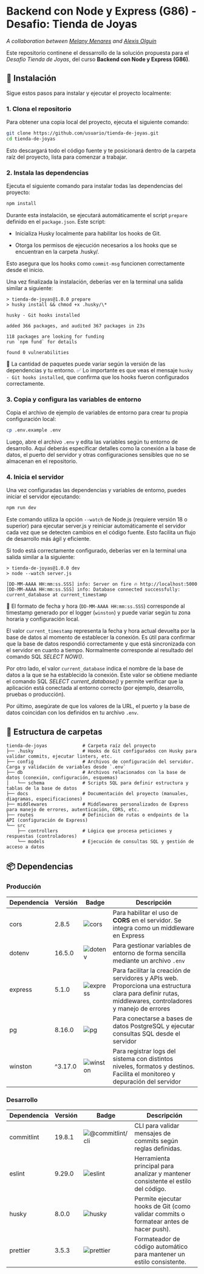# Backend con Node y Express (G86) - Desafio: Tienda de Joyas

_A collaboration between [Melany Menares](https://github.com/milimenares) and [Alexis Olguín](https://github.com/0x000alek)_

Este repositorio continene el dessarrollo de la solución propuesta para el _Desafío Tienda de Joyas_, del curso **Backend con Node y Express (G86)**.

## 🚀 Instalación

Sigue estos pasos para instalar y ejecutar el proyecto localmente:

### 1. Clona el repositorio

Para obtener una copia local del proyecto, ejecuta el siguiente comando:

```bash
git clone https://github.com/usuario/tienda-de-joyas.git
cd tienda-de-joyas
```

Esto descargará todo el código fuente y te posicionará dentro de la carpeta raíz del proyecto, lista para comenzar a trabajar.

### 2. Instala las dependencias

Ejecuta el siguiente comando para instalar todas las dependencias del proyecto:

```bash
npm install
```

Durante esta instalación, se ejecutará automáticamente el script `prepare` definido en el `package.json`. Este script:

- Inicializa Husky localmente para habilitar los hooks de Git.

- Otorga los permisos de ejecución necesarios a los hooks que se encuentran en la carpeta .husky/.

Esto asegura que los hooks como `commit-msg` funcionen correctamente desde el inicio.

Una vez finalizada la instalación, deberías ver en la terminal una salida similar a siguiente:

```plaintext
> tienda-de-joyas@1.0.0 prepare
> husky install && chmod +x .husky/\*

husky - Git hooks installed

added 366 packages, and audited 367 packages in 23s

118 packages are looking for funding
run `npm fund` for details

found 0 vulnerabilities
```

📌 La cantidad de paquetes puede variar según la versión de las dependencias y tu entorno. ✅ Lo importante es que veas el mensaje `husky - Git hooks installed`, que confirma que los hooks fueron configurados correctamente.

### 3. Copia y configura las variables de entorno

Copia el archivo de ejemplo de variables de entorno para crear tu propia configuración local:

```bash
cp .env.example .env
```

Luego, abre el archivo `.env` y edita las variables según tu entorno de desarrollo. Aquí deberás especificar detalles como la conexión a la base de datos, el puerto del servidor y otras configuraciones sensibles que no se almacenan en el repositorio.

### 4. Inicia el servidor

Una vez configuradas las dependencias y variables de entorno, puedes iniciar el servidor ejecutando:

```bash
npm run dev
```

Este comando utiliza la opción `--watch` de Node.js (requiere versión 18 o superior) para ejecutar server.js y reiniciar automáticamente el servidor cada vez que se detecten cambios en el código fuente. Esto facilita un flujo de desarrollo más ágil y eficiente.

Si todo está correctamente configurado, deberías ver en la terminal una salida similar a la siguiente:

```plaintext
> tienda-de-joyas@1.0.0 dev
> node --watch server.js

[DD-MM-AAAA HH:mm:ss.SSS] info: Server on fire 🔥 http://localhost:5000
[DD-MM-AAAA HH:mm:ss.SSS] info: Database connected successfully: current_database at current_timestamp
```

📌 El formato de fecha y hora (`DD-MM-AAAA HH:mm:ss.SSS`) corresponde al timestamp generado por el logger (`winston`) y puede variar según tu zona horaria y configuración local.

El valor `current_timestamp` representa la fecha y hora actual devuelta por la base de datos al momento de establecer la conexión. Es útil para confirmar que la base de datos respondió correctamente y que está sincronizada con el servidor en cuanto a tiempo. Normalmente corresponde al resultado del comando SQL _SELECT NOW()_.

Por otro lado, el valor `current_database` indica el nombre de la base de datos a la que se ha establecido la conexión. Este valor se obtiene mediante el comando SQL _SELECT current_database()_ y permite verificar que la aplicación está conectada al entorno correcto (por ejemplo, desarrollo, pruebas o producción).

Por último, asegúrate de que los valores de la URL, el puerto y la base de datos coincidan con los definidos en tu archivo `.env`.

## 📁 Estructura de carpetas

```plaintext
tienda-de-joyas             # Carpeta raíz del proyecto
├── .husky                  # Hooks de Git configurados con Husky para validar commits, ejecutar linters, etc.
├── config                  # Archivos de configuración del servidor. Carga y validación de variables desde `.env`
├── db                      # Archivos relacionados con la base de datos (conexión, configuración, esquemas)
│   └── schema              # Scripts SQL para definir estructura y tablas de la base de datos
├── docs                    # Documentación del proyecto (manuales, diagramas, especificaciones)
├── middlewares             # Middlewares personalizados de Express para manejo de errores, autenticación, CORS, etc.
├── routes                  # Definición de rutas o endpoints de la API (configuración de Express)
└── src
    ├── controllers         # Lógica que procesa peticiones y respuestas (controladores)
    └── models              # Ejecución de consultas SQL y gestión de acceso a datos
```

## 📦 Dependencias

### Producción

| Dependencia | Versión | Badge                                                              | Descripción                                                                                                                                              |
| ----------- | ------- | ------------------------------------------------------------------ | -------------------------------------------------------------------------------------------------------------------------------------------------------- |
| cors        | 2.8.5   | ![cors](https://img.shields.io/badge/cors-2.8.5-blue)              | Para habilitar el uso de **CORS** en el servidor. Se integra como un middleware en Express                                                               |
| dotenv      | 16.5.0  | ![dotenv](https://img.shields.io/badge/dotenv-16.5.0-green)        | Para gestionar variables de entorno de forma sencilla mediante un archivo `.env`                                                                         |
| express     | 5.1.0   | ![express](https://img.shields.io/badge/express-5.1.0-brightgreen) | Para facilitar la creación de servidores y APIs web. Proporciona una estructura clara para definir rutas, middlewares, controladores y manejo de errores |
| pg          | 8.16.0  | ![pg](https://img.shields.io/badge/pg-8.16.0-yellow)               | Para conectarse a bases de datos PostgreSQL y ejecutar consultas SQL desde el servidor                                                                   |
| winston     | ^3.17.0 | ![winston](https://img.shields.io/badge/winston-^3.17.0-lightgrey) | Para registrar logs del sistema con distintos niveles, formatos y destinos. Facilita el monitoreo y depuración del servidor                              |

### Desarrollo

| Dependencia | Versión | Badge                                                                   | Descripción                                                                           |
| ----------- | ------- | ----------------------------------------------------------------------- | ------------------------------------------------------------------------------------- |
| commitlint  | 19.8.1  | ![@commitlint/cli](https://img.shields.io/badge/commitlint-19.8.1-blue) | CLI para validar mensajes de commits según reglas definidas.                          |
| eslint      | 9.29.0  | ![eslint](https://img.shields.io/badge/eslint-9.29.0-brightgreen)       | Herramienta principal para analizar y mantener consistente el estilo del código.      |
| husky       | 8.0.0   | ![husky](https://img.shields.io/badge/husky-8.0.0-red)                  | Permite ejecutar hooks de Git (como validar commits o formatear antes de hacer push). |
| prettier    | 3.5.3   | ![prettier](https://img.shields.io/badge/prettier-3.5.3-pink)           | Formateador de código automático para mantener un estilo consistente.                 |
